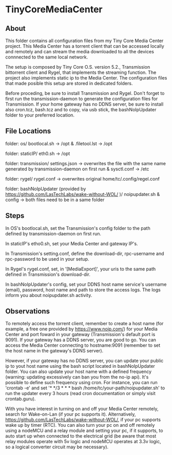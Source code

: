 # TinyCoreMediaCenter

## About

This folder contains all configuration files from my Tiny Core Media Center project. This Media Center has a torrent client that can be accessed locally and remotely and can stream the media downloaded to all the devices connnected to the same local network.

The setup is composed by Tiny Core O.S. version 5.2., Transmission bittorrent client and Rygel, that implements the streaming function. The project also implements static ip to the Media Center. The configuration files that made posible this setup are stored in dedicated folders.

Before proceding, be sure to install Transmission and Rygel. Don't forget to first run the transmission-daemon to generate the configuration files for Transmission. If your home gateway has no DDNS server, be sure to install also cron.tcz, bash.tcz and to copy, via usb stick, the bashNoIpUpdater folder to your preferred location.

## File Locations

folder: os/
	bootlocal.sh -> /opt &
	.filetool.lst -> /opt

folder: staticIP/
	eth0.sh -> /opt

folder: transmission/
	settings.json -> overwrites the file with the same name generated by transmission-daemon on first run &
	sysctl.conf -> /etc

folder: rygel/
	rygel.conf -> overwrites original home/tc/.config/regel.conf

folder: bashNoIpUpdater (provided by https://github.com/LasTechLabs/wake-without-WOL/ )/
	noipupdater.sh &
	config -> both files need to be in a same folder


## Steps

In OS's bootlocal.sh, set the Transmission's config folder to the path defined by transmission-daemon on first run.

In staticIP's etho0.sh, set your Media Center and gateway IP's.

In Transmission's setting.conf, define the download-dir, rpc-username and rpc-password to be used in your setup.

In Rygel's rygel.conf, set, in '[MediaExport]', your uris to the same path defined in Transmission's download-dir.

In bashNoIpUpdater's config, set your DDNS host name service's username (email), password, host name and path to store the access logs. The logs inform you about noipupdater.sh activity.

## Observations

To remotely access the torrent client, remember to create a host name (for example, a free one provided by https://www.noip.com/) for your Media Center and port foward in your gateway (Transmission's default port is 9091). If your gateway has a DDNS server, you are good to go. You can access the Media Center connecting to hostname:9091 (remember to set the host name in the gateway's DDNS server).

However, if your gateway has no DDNS server, you can update your public ip to yout host name using the bash script located in bashNoIpUpdater folder. You can also update your host name with a defined frequency (warning: updating excessively can ban you from the no-ip api). It's possible to define such frequency using cron.
For instance, you can run 'crontab -e' and set '* */3 * * * bash /home/tc/your-path/noipupdater.sh' to run the updater every 3 hours (read cron documentation or simply visit crontab.guru).

With you have interest in turning on and off your Media Center remotely, search for Wake-on-Lan (if your pc supports it). Alternatively, https://github.com/LasTechLabs/wake-without-WOL/, if your pc supports wake up by timer (RTC). You can also turn your pc on and off remotely using a nodeMCU and a relay module and setting your pc, if it supports, to auto start up when connected to the electrical grid (be aware that most relay modules operate with 5v logic and nodeMCU operates at 3.3v logic, so a logical converter circuit may be necessary).
